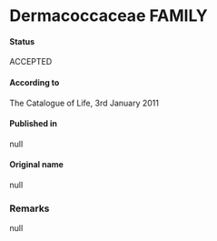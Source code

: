 Dermacoccaceae FAMILY
=======

#### Status
ACCEPTED

#### According to
The Catalogue of Life, 3rd January 2011

#### Published in
null

#### Original name
null

### Remarks
null